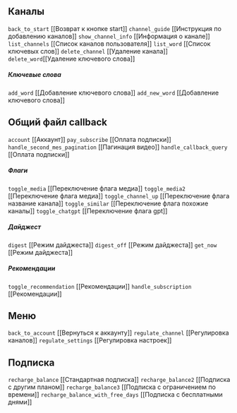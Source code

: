 
## Каналы
`back_to_start` [[Возврат к кнопке start]]
`сhannel_guide` [[Инструкция по добавлению каналов]]
`show_channel_info` [[Информация о канале]]
`list_channels` [[Список каналов пользователя]]
`list_word` [[Список ключевых слов]]
`delete_channel` [[Удаление канала]]
`delete_word`[[Удаление ключевого слова]]
##### Ключевые слова
`add_word` [[Добавление ключевого слова]]
`add_new_word` [[Добавление ключевого слова]]
## Общий файл callback
`account` [[Аккаунт]]
`pay_subscribe` [[Оплата подписки]]
`handle_second_mes_pagination` [[Пагинация видео]]
`handle_callback_query` [[Оплата подписки]]
##### Флаги
`toggle_media` [[Переключение флага медиа]]
`toggle_media2` [[Переключение флага медиа]]
`toggle_channel_up` [[Переключение флага название канала]]
`toggle_similar` [[Переключение флага похожие каналы]]
`toggle_chatgpt` [[Переключение флага gpt]]
##### Дайджест
`digest` [[Режим дайджеста]]
`digest_off` [[Режим дайджеста]]
`get_now` [[Режим дайджеста]]
##### Рекомендации
`toggle_recommendation` [[Рекомендации]]
`handle_subscription` [[Рекомендации]]

## Меню
`back_to_account` [[Вернуться к аккаунту]]
`regulate_channel` [[Регулировка каналов]]
`regulate_settings` [[Регулировка настроек]]

## Подписка

`recharge_balance` [[Стандартная подписка]]
`recharge_balance2` [[Подписка с другим планом]]
`recharge_balance3` [[Подписка с ограничением по времени]]
`recharge_balance_with_free_days` [[Подписка с бесплатными днями]]